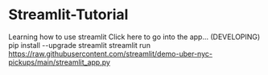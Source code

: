 # Streamlit-Tutorial
Learning how to use streamlit
Click here to go into the app... (DEVELOPING)
pip install --upgrade streamlit
streamlit run https://raw.githubusercontent.com/streamlit/demo-uber-nyc-pickups/main/streamlit_app.py
